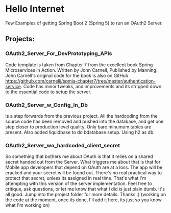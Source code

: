 # Hello Internet
Few Examples of getting Spring Boot 2 (Spring 5) to run an OAuth2 Server.

## Projects:
### OAuth2_Server_For_DevPrototyping_APIs
Code template is taken from Chapter 7 from the excellent book Spring Microservices in Action. Written by John Carnell, Published by Manning. John Carnell's original code for the book is also on GitHub https://github.com/carnellj/spmia-chapter7/tree/master/authentication-service. Code has minor tweaks, and improvements and its stripped down to the essential code to setup the server.
   
### OAuth2_Server_w_Config_In_Db
Is a step forwards from the previous project. All the hardcoding from the source code has been removed and pushed into the database, and get one step closer to production level quality. Only bare minumum tables are present. Also added liquidbase to do bdatabase setup. Using h2 as db.

### OAuth2_Server_wo_hardcoded_client_secret
So something that bothers me about OAuth is that it relies on a shared secret handed out from the Server. What triggers me about that is that for Mobile app developers that depend on OAuth are at a loss. The app will be cracked and your secret will be found out. There's no real practical way to protect that secret, unless its assigned in real time. That's what I'm attempting with this version of the server implementation. Feel free to critique, ask questions, or let me know that what I did is just plain dumb. It's all good. Jump into the project folder for more details. Thanks :) (working on the code at the moment, once its done, I'll add it here, its just so you know what I'm working on)
